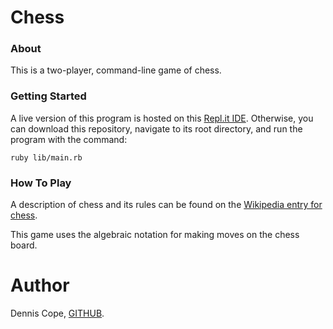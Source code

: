 # Chess
### About
This is a two-player, command-line game of chess.

### Getting Started
A live version of this program is hosted on this [Repl.it IDE](https://repl.it/@coped/chess). Otherwise, you can download this repository, navigate to its root directory, and run the program with the command:
```
ruby lib/main.rb
```

### How To Play
A description of chess and its rules can be found on the [Wikipedia entry for chess](https://en.wikipedia.org/wiki/Chess).

This game uses the algebraic notation for making moves on the chess board.

# Author
Dennis Cope, [GITHUB](https://github.com/coped).
